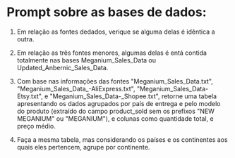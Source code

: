 # Prompt sobre as bases de dados:

1. Em relação as fontes dedados, verique se alguma delas é idêntica a outra.

2.  Em relação as três fontes menores, algumas delas é entá contida totalmente nas bases Meganium_Sales_Data ou Updated_Anbernic_Sales_Data.

3. Com base nas informações das fontes "Meganium_Sales_Data.txt", "Meganium_Sales_Data_-AliExpress.txt", "Meganium_Sales_Data-Etsy.txt", e "Meganium_Sales_Data-_Shopee.txt", retorne uma tabela apresentando os dados agrupados por país de entrega e pelo modelo do produto (extraído do campo product_sold sem os prefixos "NEW MEGANIUM" ou "MEGANIUM"), e colunas como quantidade total, e preço médio.

4. Faça a mesma tabela, mas considerando os países e os continentes aos quais eles pertencem, agrupe por continente.




